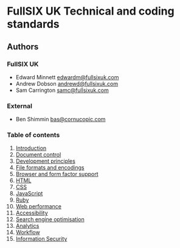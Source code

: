 # FullSIX UK Technical and coding standards

## Authors

### FullSIX UK

- Edward Minnett <edwardm@fullsixuk.com>
- Andrew Dobson  <andrewd@fullsixuk.com>
- Sam Carrington <samc@fullsixuk.com>

### External

- Ben Shimmin    <bas@cornucopic.com>

### Table of contents

1. [Introduction][1]
2. [Document control][2]
3. [Development principles][3]
4. [File formats and encodings][4]
5. [Browser and form factor support][5]
6. [HTML][6]
7. [CSS][7]
8. [JavaScript][8]
9. [Ruby][9]
10. [Web performance][10]
11. [Accessibility][11]
12. [Search engine optimisation][12]
13. [Analytics][13]
14. [Workflow][14]
15. [Information Security][15]

[1]: 01-introduction.md
[2]: 02-document-control.md
[3]: 03-development-principles.md
[4]: 04-file-formats-and-encodings.md
[5]: 05-browser-and-form-factor-support.md
[6]: 06-html.md
[7]: 07-css.md
[8]: 08-javascript.md
[9]: 09-ruby.md
[10]: 10-web-performance.md
[11]: 11-accessibility.md
[12]: 12-search-engine-optimisation.md
[13]: 13-analytics.md
[14]: 14-workflow.md
[15]: 15-infosec.md
